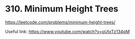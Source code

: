 # 310. Minimum Height Trees

https://leetcode.com/problems/minimum-height-trees/

Useful link: https://www.youtube.com/watch?v=pUtxTz134qM